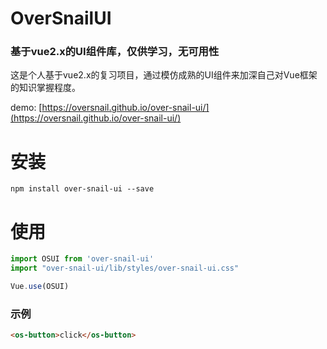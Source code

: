 <h1>
OverSnailUI
    <h3>基于vue2.x的UI组件库，仅供学习，无可用性</h3>
</h1>

这是个人基于vue2.x的复习项目，通过模仿成熟的UI组件来加深自己对Vue框架的知识掌握程度。

demo: [https://oversnail.github.io/over-snail-ui/](https://oversnail.github.io/over-snail-ui/)

# 安装

```
npm install over-snail-ui --save
```

# 使用

```javascript
import OSUI from 'over-snail-ui'
import "over-snail-ui/lib/styles/over-snail-ui.css"

Vue.use(OSUI)
```

### 示例

```html
<os-button>click</os-button>
```
